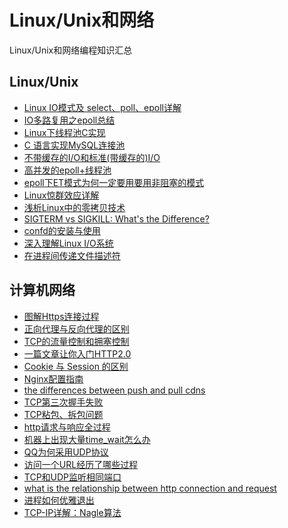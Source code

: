# Linux/Unix和网络
Linux/Unix和网络编程知识汇总

## Linux/Unix
- [Linux IO模式及 select、poll、epoll详解](https://segmentfault.com/a/1190000003063859)
- [IO多路复用之epoll总结](https://www.cnblogs.com/Anker/archive/2013/08/17/3263780.html)
- [Linux下线程池C实现](https://blog.csdn.net/woxiaohahaa/article/details/51510747)
- [C 语言实现MySQL连接池](https://blog.csdn.net/qq_36359022/article/details/78771282)
- [不带缓存的I/O和标准(带缓存的)I/O](https://www.cnblogs.com/youxin/p/4061813.html)
- [高并发的epoll+线程池](https://blog.csdn.net/libaineu2004/article/details/72822558)
- [epoll下ET模式为何一定要用要用非阻塞的模式](https://blog.csdn.net/ldw662523/article/details/79912070)
- [Linux惊群效应详解](https://blog.csdn.net/lyztyycode/article/details/78648798)
- [浅析Linux中的零拷贝技术](https://www.jianshu.com/p/fad3339e3448)
- [SIGTERM vs SIGKILL: What's the Difference?](https://linuxhandbook.com/sigterm-vs-sigkill/#:~:text=SIGTERM%20gracefully%20kills%20the%20process,the%20child%20processes%20as%20well.)
- [confd的安装与使用](https://blog.csdn.net/bbwangj/article/details/82953786)
- [深入理解Linux I/O系统](https://mp.weixin.qq.com/s/xog7NR0j9930-ayb18svVg)
- [在进程间传递文件描述符](https://www.cnblogs.com/tianzeng/p/10792563.html)

## 计算机网络
- [图解Https连接过程](https://blog.csdn.net/jinrumorijuesha/article/details/79655561)
- [正向代理与反向代理的区别](https://cloud.tencent.com/developer/article/1418457)
- [TCP的流量控制和拥塞控制](https://blog.csdn.net/yechaodechuntian/article/details/25429143)
- [一篇文章让你入门HTTP2.0](https://segmentfault.com/a/1190000016656529)
- [Cookie 与 Session 的区别](https://juejin.im/entry/5766c29d6be3ff006a31b84e)
- [Nginx配置指南](https://www.jianshu.com/p/4ee4098f2bbd)
- [the differences between push and pull cdns](http://www.travelblogadvice.com/technical/the-differences-between-push-and-pull-cdns/)
- [TCP第三次握手失败](https://www.cnblogs.com/heyonggang/p/3386415.html)
- [TCP粘包、拆包问题](https://network.51cto.com/art/201910/604438.htm)
- [http请求与响应全过程](https://blog.csdn.net/pmt123456/article/details/55216555)
- [机器上出现大量time_wait怎么办](https://blog.csdn.net/fanren224/article/details/89849276)
- [QQ为何采用UDP协议](https://blog.csdn.net/junjunba2689/article/details/82593124#comments)
- [访问一个URL经历了哪些过程](https://blog.csdn.net/Myxyj/article/details/80027700?depth_1-utm_source=distribute.pc_relevant.none-task-blog-BlogCommendFromMachineLearnPai2-1&utm_source=distribute.pc_relevant.none-task-blog-BlogCommendFromMachineLearnPai2-1)
- [TCP和UDP监听相同端口](https://blog.51cto.com/12083623/2362539)
- [what is the relationship between http connection and request
](https://stackoverflow.com/questions/34034341/what-is-the-relationship-between-http-connection-and-request#:~:text=HTTP%20connections%20%2D%20client%20and%20server,a%20connection%20with%20the%20server.)
- [进程如何优雅退出](https://juejin.cn/post/6844904121057673223)
- [TCP-IP详解：Nagle算法](https://blog.csdn.net/wdscq1234/article/details/52432095)
